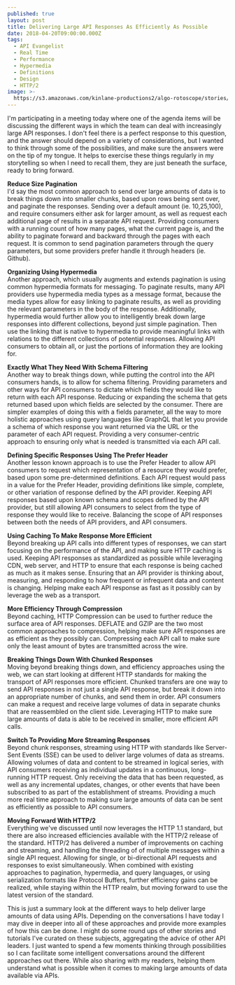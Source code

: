 ```yaml
---
published: true
layout: post
title: Delivering Large API Responses As Efficiently As Possible
date: 2018-04-20T09:00:00.000Z
tags:
  - API Evangelist
  - Real Time
  - Performance
  - Hypermedia
  - Definitions
  - Design
  - HTTP/2
image: >-
  https://s3.amazonaws.com/kinlane-productions2/algo-rotoscope/stories/carryload_dali_three.jpg
---
```

<p></p>I'm participating in a meeting today where one of the agenda items will be discussing the different ways in which the team can deal with increasingly large API responses. I don't feel there is a perfect response to this question, and the answer should depend on a variety of considerations, but I wanted to think through some of the possibilities, and make sure the answers were on the tip of my tongue. It helps to exercise these things regularly in my storytelling so when I need to recall them, they are just beneath the surface, ready to bring forward.

**Reduce Size Pagination**<br />
I'd say the most common approach to send over large amounts of data is to break things down into smaller chunks, based upon rows being sent over, and paginate the responses. Sending over a default amount (ie. 10,25,100), and require consumers either ask for larger amount, as well as request each additional page of results in a separate API request. Providing consumers with a running count of how many pages, what the current page is, and the ability to paginate forward and backward through the pages with each request. It is common to send pagination parameters through the query parameters, but some providers prefer handle it through headers (ie. Github).

**Organizing Using Hypermedia**<br />
Another approach, which usually augments and extends pagination is using common hypermedia formats for messaging. To paginate results, many API providers use hypermedia media types as a message format, because the media types allow for easy linking to paginate results, as well as providing the relevant parameters in the body of the response. Additionally, hypermedia would further allow you to intelligently break down large responses into different collections, beyond just simple pagination. Then use the linking that is native to hypermedia to provide meaningful links with relations to the different collections of potential responses. Allowing API consumers to obtain all, or just the portions of information they are looking for.

**Exactly What They Need With Schema Filtering**<br />
Another way to break things down, while putting the control into the API consumers hands, is to allow for schema filtering. Providing parameters and other ways for API consumers to dictate which fields they would like to return with each API response. Reducing or expanding the schema that gets returned based upon which fields are selected by the consumer. There are simpler examples of doing this with a fields parameter, all the way to more holistic approaches using query languages like GraphQL that let you provide a schema of which response you want returned via the URL or the parameter of each API request. Providing a very consumer-centric approach to ensuring only what is needed is transmitted via each API call.

**Defining Specific Responses Using The Prefer Header**<br />
Another lesson known approach is to use the Prefer Header to allow API consumers to request which representation of a resource they would prefer, based upon some pre-determined definitions. Each API request would pass in a value for the Prefer Header, providing definitions like simple, complete, or other variation of response defined by the API provider. Keeping API responses based upon known schema and scopes defined by the API provider, but still allowing API consumers to select from the type of response they would like to receive. Balancing the scope of API responses between both the needs of API providers, and API consumers.

**Using Caching To Make Response More Efficient**<br />
Beyond breaking up API calls into different types of responses, we can start focusing on the performance of the API, and making sure HTTP caching is used. Keeping API responses as standardized as possible while leveraging CDN, web server, and HTTP to ensure that each response is being cached as much as it makes sense. Ensuring that an API provider is thinking about, measuring, and responding to how frequent or infrequent data and content is changing. Helping make each API response as fast as it possibly can by leverage the web as a transport.

**More Efficiency Through Compression**<br />
Beyond caching, HTTP Compression can be used to further reduce the surface area of API responses. DEFLATE and GZIP are the two most common approaches to compression, helping make sure API responses are as efficient as they possibly can. Compressing each API call to make sure only the least amount of bytes are transmitted across the wire.

**Breaking Things Down With Chunked Responses**<br />
Moving beyond breaking things down, and efficiency approaches using the web, we can start looking at different HTTP standards for making the transport of API responses more efficient. Chunked transfers are one way to send API responses in not just a single API response, but break it down into an appropriate number of chunks, and send them in order. API consumers can make a request and receive large volumes of data in separate chunks that are reassembled on the client side. Leveraging HTTP to make sure large amounts of data is able to be received in smaller, more efficient API calls.

**Switch To Providing More Streaming Responses**<br />
Beyond chunk responses, streaming using HTTP with standards like Server-Sent Events (SSE) can be used to deliver large volumes of data as streams. Allowing volumes of data and content to be streamed in logical series, with API consumers receiving as individual updates in a continuous, long-running HTTP request. Only receiving the data that has been requested, as well as any incremental updates, changes, or other events that have been subscribed to as part of the establishment of streams. Providing a much more real time approach to making sure large amounts of data can be sent as efficiently as possible to API consumers.

**Moving Forward With HTTP/2**<br />
Everything we've discussed until now leverages the HTTP 1.1 standard, but there are also increased efficiencies available with the HTTP/2 release of the standard. HTTP/2 has delivered a number of improvements on caching and streaming, and handling the threading of of multiple messages within a single API request. Allowing for single, or bi-directional API requests and responses to exist simultaneously. When combined with existing approaches to pagination, hypermedia, and query languages, or using serialization formats like Protocol Buffers, further efficiency gains can be realized, while staying within the HTTP realm, but moving forward to use the latest version of the standard.

This is just a summary look at the different ways to help deliver large amounts of data using APIs. Depending on the conversations I have today I may dive in deeper into all of these approaches and provide more examples of how this can be done. I might do some round ups of other stories and tutorials I've curated on these subjects, aggregating the advice of other API leaders. I just wanted to spend a few moments thinking through possibilities so I can facilitate some intelligent conversations around the different approaches out there. While also sharing with my readers, helping them understand what is possible when it comes to making large amounts of data available via APIs.
